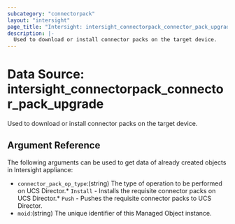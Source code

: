 ```yaml
---
subcategory: "connectorpack"
layout: "intersight"
page_title: "Intersight: intersight_connectorpack_connector_pack_upgrade"
description: |-
  Used to download or install connector packs on the target device.
---
```


# Data Source: intersight_connectorpack_connector_pack_upgrade
Used to download or install connector packs on the target device.
## Argument Reference
The following arguments can be used to get data of already created objects in Intersight appliance:
* `connector_pack_op_type`:(string) The type of operation to be performed on UCS Director.* `Install` - Installs the requisite connector packs on UCS Director.* `Push` - Pushes the requisite connector packs to UCS Director. 
* `moid`:(string) The unique identifier of this Managed Object instance. 
